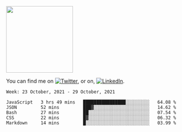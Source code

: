 <!-- ![visitors](https://visitor-badge.glitch.me/badge?page_id=page.id) -->

<img height="180em" src="https://github-readme-stats.vercel.app/api?username=alihernandez&show_icons=true&hide_border=true&&count_private=true&include_all_commits=true" />

<!-- Actual text -->

You can find me on [![Twitter][1.2]][1], or on, [![LinkedIn][2.2]][2].

<!-- Icons -->

[1.2]: http://i.imgur.com/wWzX9uB.png (twitter icon without padding)
[2.2]: https://raw.githubusercontent.com/MartinHeinz/MartinHeinz/master/linkedin-3-16.png (LinkedIn icon without padding)

<!-- Links to your social media accounts -->

[1]: https://twitter.com/phantomramen
[2]: https://www.linkedin.com/in/ali-hernandez-96b1b71a9/

<!--START_SECTION:waka-->
```text
Week: 23 October, 2021 - 29 October, 2021

JavaScript   3 hrs 49 mins   ████████████████░░░░░░░░░   64.08 % 
JSON         52 mins         ███▓░░░░░░░░░░░░░░░░░░░░░   14.62 % 
Bash         27 mins         ██░░░░░░░░░░░░░░░░░░░░░░░   07.54 % 
CSS          22 mins         █▓░░░░░░░░░░░░░░░░░░░░░░░   06.32 % 
Markdown     14 mins         █░░░░░░░░░░░░░░░░░░░░░░░░   03.99 % 
```
<!--END_SECTION:waka-->
